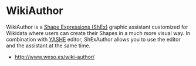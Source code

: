 # WikiAuthor
WikiAuthor is a  [Shape Expressions (ShEx)](http://shex.io/) graphic assistant customized for Wikidata where users can create their Shapes in a much more visual way.
In combination with [YASHE](https://github.com/weso/YASHE) editor, ShExAuthor allows you to use the editor and the assistant at the same time.



* http://www.weso.es/wiki-author/
